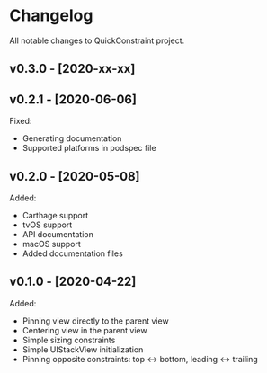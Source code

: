 # Changelog

All notable changes to QuickConstraint project.

## v0.3.0 - [2020-xx-xx]

## v0.2.1 - [2020-06-06]

Fixed:
* Generating documentation
* Supported platforms in podspec file

## v0.2.0 - [2020-05-08]

Added:
* Carthage support
* tvOS support
* API documentation
* macOS support
* Added documentation files

## v0.1.0 - [2020-04-22]

Added:
* Pinning view directly to the parent view
* Centering view in the parent view
* Simple sizing constraints
* Simple UIStackView initialization
* Pinning opposite constraints: top <-> bottom, leading <->  trailing

